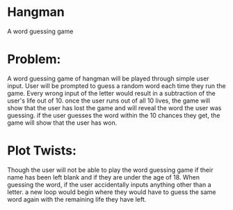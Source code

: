 # Hangman
A word guessing game

# Problem: 
A word guessing game of hangman will be played through simple user input. User will be prompted to guess a random word each time they run the game. Every wrong input of the letter would result in a subtraction of the user's life out of 10. once the user runs out of all 10 lives,  the game will show that the user has lost the game and will reveal the word the user was guessing. if the user guesses the word within the 10 chances they get, the game will show that the user has won.

# Plot Twists:
Though the user will not be able to play the word guessing game if their name has been left blank and if they are under the age of 18.
When guessing the word, if the user accidentally inputs anything other than a letter. a new loop would begin where they would have to guess the same word again with the remaining life they have left. 
